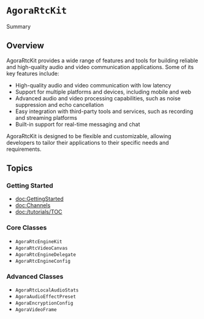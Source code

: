 # ``AgoraRtcKit``

Summary

## Overview

AgoraRtcKit provides a wide range of features and tools for building reliable and high-quality audio and video communication applications. Some of its key features include:

- High-quality audio and video communication with low latency
- Support for multiple platforms and devices, including mobile and web
- Advanced audio and video processing capabilities, such as noise suppression and echo cancellation
- Easy integration with third-party tools and services, such as recording and streaming platforms
- Built-in support for real-time messaging and chat

AgoraRtcKit is designed to be flexible and customizable, allowing developers to tailor their applications to their specific needs and requirements.

## Topics

### Getting Started

- <doc:GettingStarted>
- <doc:Channels>
- <doc:/tutorials/TOC>

### Core Classes

- ``AgoraRtcEngineKit``
- ``AgoraRtcVideoCanvas``
- ``AgoraRtcEngineDelegate``
- ``AgoraRtcEngineConfig``

### Advanced Classes

- ``AgoraRtcLocalAudioStats``
- ``AgoraAudioEffectPreset``
- ``AgoraEncryptionConfig``
- ``AgoraVideoFrame``


